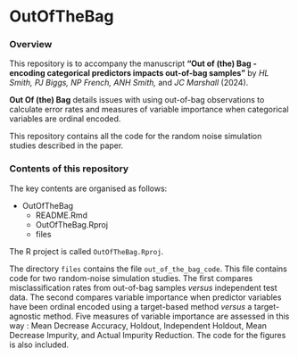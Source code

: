 # OutOfTheBag

### Overview

This repository is to accompany the manuscript **“Out of (the) Bag - encoding categorical predictors impacts out-of-bag samples”** by *HL Smith, PJ Biggs, NP French, ANH Smith,* and *JC Marshall* (2024).

**Out Of (the) Bag** details issues with using out-of-bag observations to calculate error rates and measures of variable importance when categorical variables are ordinal encoded.

This repository contains all the code for the random noise simulation studies described in the paper.

### Contents of this repository

The key contents are organised as follows:

-   OutOfTheBag
    -   README.Rmd
    -   OutOfTheBag.Rproj
    -   files

The R project is called `OutOfTheBag.Rproj`.

The directory `files` contains the file `out_of_the_bag_code`. This file contains code for two random-noise simulation studies. The first compares misclassification rates from out-of-bag samples *versus* independent test data. The second compares variable importance when predictor variables have been ordinal encoded using a target-based method *versus* a target-agnostic method. Five measures of variable importance are assessed in this way : Mean Decrease Accuracy, Holdout, Independent Holdout, Mean Decrease Impurity, and Actual Impurity Reduction. The code for the figures is also included.
